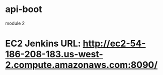 # api-boot
module 2

# EC2 Jenkins URL:  http://ec2-54-186-208-183.us-west-2.compute.amazonaws.com:8090/
